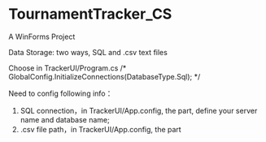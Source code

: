 # TournamentTracker_CS
A WinForms Project

Data Storage: two ways, SQL and .csv text files

Choose in TrackerUI/Program.cs
/*	GlobalConfig.InitializeConnections(DatabaseType.Sql); */

Need to config following info：							
1. SQL connection，in TrackerUI/App.config, the <connectionStrings> part, define your server name and database name;
2. .csv file path，in TrackerUI/App.config, the <appSettings> part	
